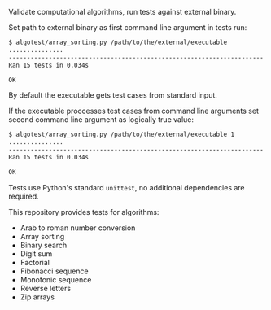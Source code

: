 Validate computational algorithms, run tests against external binary.

Set path to external binary as first command line argument in tests run: 
```bash
$ algotest/array_sorting.py /path/to/the/external/executable
...............
----------------------------------------------------------------------
Ran 15 tests in 0.034s

OK
```

By default the executable gets test cases from standard input.
 
If the executable proccesses test cases from command line arguments set second command line argument as logically true value:
```bash
$ algotest/array_sorting.py /path/to/the/external/executable 1
...............
----------------------------------------------------------------------
Ran 15 tests in 0.034s

OK
```

Tests use Python's standard `unittest`, no additional dependencies are required.

This repository provides tests for algorithms:
- Arab to roman number conversion
- Array sorting
- Binary search
- Digit sum
- Factorial
- Fibonacci sequence
- Monotonic sequence
- Reverse letters
- Zip arrays